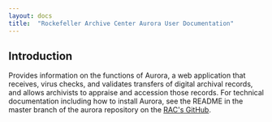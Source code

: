 ```yaml
---
layout: docs
title:  "Rockefeller Archive Center Aurora User Documentation"
---
```

## Introduction

Provides information on the functions of Aurora, a web application that receives, virus checks, and validates transfers of digital archival records, and allows archivists to appraise and accession those records. For technical documentation including how to install Aurora, see the README in the master branch of the aurora repository on the [RAC's GitHub](https://github.com/RockefellerArchiveCenter).
